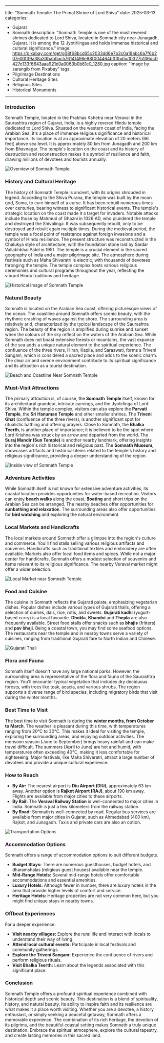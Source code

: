 
---
title: "Somnath Temple: The Primal Shrine of Lord Shiva"
date: 2025-03-13
categories:
  - Gujarat
  - Somnath
description: "Somnath Temple is one of the most revered shrines dedicated to Lord Shiva, located in Somnath city near Junagadh, Gujarat. It is among the 12 Jyotirlingas and holds immense historical and cultural significance."
image: https://pixabay.com/get/g08f68bcd65c2033dd6e7b2c0a18abc6a7f6b207e00f39a38a33bab0ac576141496e88f004464bff3bd5c10327b106dc0427e133f6643aaa921d0a0063b0b81c0_1280.jpg
caption: "Image by sarangib from Pixabay"
tags: 
  - Pilgrimage Destinations
  - Cultural Heritage Sites
  - Religious Sites
  - Historical Monuments
---


### **Introduction**

Somnath Temple, located in the Prabhas Kshetra near Veraval in the Saurashtra region of Gujarat, India, is a highly revered Hindu temple dedicated to Lord Shiva. Situated on the western coast of India, facing the Arabian Sea, it's a place of immense religious significance and historical importance. Its location is at an approximate elevation of 20 meters (66 feet) above sea level. It is approximately 80 km from Junagadh and 200 km from Bhavnagar. The temple's location on the coast and its history of destruction and reconstruction makes it a symbol of resilience and faith, drawing millions of devotees and tourists annually.

<img src="placeholder_image_somnath_temple_overview.jpg" alt="Overview of Somnath Temple">

### **History and Cultural Heritage**

The history of Somnath Temple is ancient, with its origins shrouded in legend. According to the Shiva Purana, the temple was built by the moon god, Soma, to cure himself of a curse. It has been rebuilt numerous times over centuries, bearing witness to significant historical events. The temple's strategic location on the coast made it a target for invaders. Notable attacks include those by Mahmud of Ghazni in 1026 AD, who plundered the temple and destroyed the Shivalinga. It was subsequently rebuilt, only to be destroyed and rebuilt again multiple times. During the medieval period, the temple was a focal point of resistance against foreign invasions and a symbol of Hindu resilience. The present structure was reconstructed in the Chalukya style of architecture, with the foundation stone laid by Sardar Vallabhbhai Patel in 1951. The temple is a crucial element in the sacred geography of India and a major pilgrimage site. The atmosphere during festivals such as Maha Shivaratri is electric, with thousands of devotees thronging the temple. The temple complex hosts various religious ceremonies and cultural programs throughout the year, reflecting the vibrant Hindu traditions and heritage.

<img src="placeholder_image_somnath_temple_historical_image.jpg" alt="Historical Image of Somnath Temple">

###  **Natural Beauty**

Somnath is located on the Arabian Sea coast, offering picturesque views of the ocean. The coastline around Somnath offers scenic beauty, with the rhythmic crashing of waves against the shore. The surrounding area is relatively arid, characterized by the typical landscape of the Saurashtra region. The beauty of the region is amplified during sunrise and sunset when the colours of the sky reflect on the waters of the Arabian Sea. While Somnath does not boast extensive forests or mountains, the vast expanse of the sea adds a unique natural element to the spiritual experience. The confluence of the three rivers, Hiran, Kapila, and Saraswati, forms a Triveni Sangam, which is considered a sacred place and adds to the scenic charm. The clear air and serene environment contribute to its spiritual significance and its attraction as a tourist destination.

<img src="placeholder_image_somnath_beach_and_coastline.jpg" alt="Beach and Coastline Near Somnath Temple">

### **Must-Visit Attractions**

The primary attraction is, of course, the **Somnath Temple** itself, known for its architectural grandeur, intricate carvings, and the Jyotirlinga of Lord Shiva. Within the temple complex, visitors can also explore the **Parvati Temple**, the **Sri Hanuman Temple** and other smaller shrines. The **Triveni Ghat** (confluence of the three rivers), is another significant spot for ritualistic bathing and offering prayers. Close to Somnath, the **Bhalka Teerth**, is another place of importance; it is believed to be the spot where Lord Krishna was struck by an arrow and departed from the world. The **Suraj Mandir (Sun Temple)** is another nearby landmark, offering insights into the region's rich historical and religious past. The **Somnath Museum**, showcases artifacts and historical items related to the temple's history and religious significance, providing a deeper understanding of the region.

<img src="placeholder_image_somnath_temple_inside.jpg" alt="Inside view of Somnath Temple">

### **Adventure Activities**

While Somnath itself is not known for extensive adventure activities, its coastal location provides opportunities for water-based recreation. Visitors can enjoy **beach walks** along the coast. **Boating** and short trips on the Arabian Sea can be arranged. The nearby beaches offer opportunities for **sunbathing and relaxation**. The surrounding areas also offer opportunities for **bird watching** and exploring the natural environment.

### **Local Markets and Handicrafts**

The local markets around Somnath offer a glimpse into the region's culture and commerce. You'll find stalls selling various religious artifacts and souvenirs. Handicrafts such as traditional textiles and embroidery are often available. Markets also offer local food items and spices. While not a major center for handicrafts, Somnath offers a modest selection of souvenirs and items relevant to its religious significance. The nearby Veraval market might offer a wider selection.

<img src="placeholder_image_somnath_local_market.jpg" alt="Local Market near Somnath Temple">

### **Food and Cuisine**

The cuisine in Somnath reflects the Gujarati palate, emphasizing vegetarian dishes. Popular dishes include various types of Gujarati thalis, offering a selection of curries, dals, rice, rotis, and sweets. **Gujarati kadhi** (yogurt-based curry) is a local favourite. **Dhokla**, **Khandvi** and **Thepla** are also frequently available. Street food stalls offer snacks such as **bhajis** (fritters) and **pav bhaji**. Being a coastal town, you may find some seafood options. The restaurants near the temple and in nearby towns serve a variety of cuisines, ranging from traditional Gujarati fare to North Indian and Chinese.

<img src="placeholder_image_somnath_gujarati_thali.jpg" alt="Gujarati Thali">

### **Flora and Fauna**

Somnath itself doesn't have any large national parks. However, the surrounding area is representative of the flora and fauna of the Saurashtra region. You'll encounter typical vegetation that includes dry deciduous forests, with trees like teak, acacia, and various shrubs. The region supports a diverse range of bird species, including migratory birds that visit during the winter months.

### **Best Time to Visit**

The best time to visit Somnath is during the **winter months, from October to March**. The weather is pleasant during this time, with temperatures ranging from 20°C to 30°C. This makes it ideal for visiting the temple, exploring the surrounding areas, and enjoying outdoor activities. The monsoon season (June to September) brings heavy rainfall and can make travel difficult. The summers (April to June) are hot and humid, with temperatures often exceeding 40°C, making it less comfortable for sightseeing. Major festivals, like Maha Shivaratri, attract a large number of devotees and provide a unique cultural experience.

### **How to Reach**

*   **By Air:** The nearest airport is **Diu Airport (DIU)**, approximately 63 km away. Another option is **Rajkot Airport (RAJ)**, about 190 km away. Flights are available from major cities to these airports.
*   **By Rail:** The **Veraval Railway Station** is well-connected to major cities in India. Somnath is just a few kilometers from the railway station.
*   **By Road:** Somnath is well-connected by road. Regular bus services are available from major cities in Gujarat, such as Ahmedabad (400 km), Rajkot, and Junagadh. Taxis and private cars are also an option.

<img src="placeholder_image_somnath_transportation.jpg" alt="Transportation Options">

### **Accommodation Options**

Somnath offers a range of accommodation options to suit different budgets.

*   **Budget Stays:** There are numerous guesthouses, budget hotels, and dharamshalas (religious guest houses) available near the temple.
*   **Mid-Range Hotels:** Several mid-range hotels offer comfortable accommodations and essential amenities.
*   **Luxury Hotels:** Although fewer in number, there are luxury hotels in the area that provide higher levels of comfort and service.
*   **Heritage Hotels:** Heritage properties are not very common here, but you might find unique stays in nearby towns.

### **Offbeat Experiences**

For a deeper experience:

*   **Visit nearby villages:** Explore the rural life and interact with locals to understand their way of living.
*   **Attend local cultural events:** Participate in local festivals and community gatherings.
*   **Explore the Triveni Sangam:** Experience the confluence of rivers and perform religious rituals.
*   **Visit Bhalka Teerth:** Learn about the legends associated with this significant place.

### **Conclusion**

Somnath Temple offers a profound spiritual experience combined with historical depth and scenic beauty. This destination is a blend of spirituality, history, and natural beauty. Its ability to inspire faith and its resilience are what makes it a place worth visiting. Whether you are a devotee, a history enthusiast, or simply seeking a peaceful getaway, Somnath offers a memorable experience. The combination of its rich heritage, the devotion of its pilgrims, and the beautiful coastal setting makes Somnath a truly unique destination. Embrace the spiritual atmosphere, explore the cultural tapestry, and create lasting memories in this sacred land.



